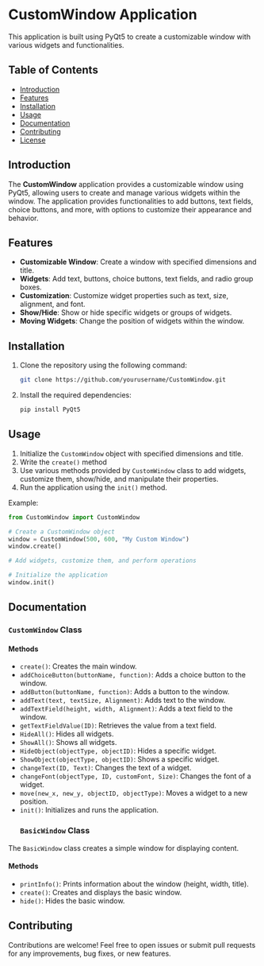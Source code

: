 # CustomWindow Application

This application is built using PyQt5 to create a customizable window with various widgets and functionalities.

## Table of Contents

- [Introduction](#introduction)
- [Features](#features)
- [Installation](#installation)
- [Usage](#usage)
- [Documentation](#documentation)
- [Contributing](#contributing)
- [License](#license)

## Introduction

The **CustomWindow** application provides a customizable window using PyQt5, allowing users to create and manage various widgets within the window. The application provides functionalities to add buttons, text fields, choice buttons, and more, with options to customize their appearance and behavior.

## Features

- **Customizable Window**: Create a window with specified dimensions and title.
- **Widgets**: Add text, buttons, choice buttons, text fields, and radio group boxes.
- **Customization**: Customize widget properties such as text, size, alignment, and font.
- **Show/Hide**: Show or hide specific widgets or groups of widgets.
- **Moving Widgets**: Change the position of widgets within the window.

## Installation

1. Clone the repository using the following command:

    ```bash
    git clone https://github.com/yourusername/CustomWindow.git
    ```

2. Install the required dependencies:

    ```bash
    pip install PyQt5
    ```

## Usage

1. Initialize the `CustomWindow` object with specified dimensions and title.
2. Write the `create()` method
3. Use various methods provided by `CustomWindow` class to add widgets, customize them, show/hide, and manipulate their properties.
4. Run the application using the `init()` method.

Example:

```python
from CustomWindow import CustomWindow

# Create a CustomWindow object
window = CustomWindow(500, 600, "My Custom Window")
window.create()

# Add widgets, customize them, and perform operations

# Initialize the application
window.init()
```

## Documentation

### `CustomWindow` Class

#### Methods

- `create()`: Creates the main window.
- `addChoiceButton(buttonName, function)`: Adds a choice button to the window.
- `addButton(buttonName, function)`: Adds a button to the window.
- `addText(text, textSize, Alignment)`: Adds text to the window.
- `addTextField(height, width, Alignment)`: Adds a text field to the window.
- `getTextFieldValue(ID)`: Retrieves the value from a text field.
- `HideAll()`: Hides all widgets.
- `ShowAll()`: Shows all widgets.
- `HideObject(objectType, objectID)`: Hides a specific widget.
- `ShowObject(objectType, objectID)`: Shows a specific widget.
- `changeText(ID, Text)`: Changes the text of a widget.
- `changeFont(objectType, ID, customFont, Size)`: Changes the font of a widget.
- `move(new_x, new_y, objectID, objectType)`: Moves a widget to a new position.
- `init()`: Initializes and runs the application.
  ### `BasicWindow` Class

The `BasicWindow` class creates a simple window for displaying content.

#### Methods

- `printInfo()`: Prints information about the window (height, width, title).
- `create()`: Creates and displays the basic window.
- `hide()`: Hides the basic window.
## Contributing
Contributions are welcome! Feel free to open issues or submit pull requests for any improvements, bug fixes, or new features.
